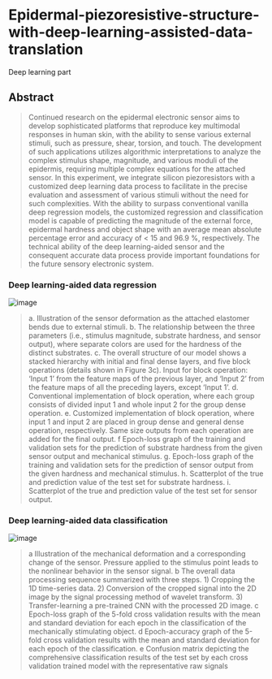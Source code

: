 # Epidermal-piezoresistive-structure-with-deep-learning-assisted-data-translation
Deep learning part


## Abstract

> Continued research on the epidermal electronic sensor aims to develop sophisticated platforms that reproduce key multimodal responses in human skin, with the ability to sense various external stimuli, such as pressure, shear, torsion, and touch. The development of such applications utilizes algorithmic interpretations to analyze the complex stimulus shape, magnitude, and various moduli of the epidermis, requiring multiple complex equations for the attached sensor. In this experiment, we integrate silicon piezoresistors with a customized deep learning data process to facilitate in the precise evaluation and assessment of various stimuli without the need for such complexities. With the ability to surpass conventional vanilla deep regression models, the customized regression and classification model is capable of predicting the magnitude of the external force, epidermal hardness and object shape with an average mean absolute percentage error and accuracy of < 15 and 96.9 %, respectively. The technical ability of the deep learning-aided sensor and the consequent accurate data process provide important foundations for the future sensory electronic system. 

### Deep learning-aided data regression
![image](https://user-images.githubusercontent.com/48256991/177977560-14954eca-6f65-4d59-95e5-445e1554d086.png)
> a. Illustration of the sensor deformation as the attached elastomer bends due to external stimuli. b. The relationship between the three parameters (i.e., stimulus magnitude, substrate hardness, and sensor output), where separate colors are used for the hardness of the distinct substrates. c. The overall structure of our model shows a stacked hierarchy with initial and final dense layers, and five block operations (details shown in Figure 3c). Input for block operation: ‘Input 1’ from the feature maps of the previous layer, and ‘Input 2’ from the feature maps of all the preceding layers, except ‘Input 1’. d. Conventional implementation of block operation, where each group consists of divided input 1 and whole input 2 for the group dense operation. e. Customized implementation of block operation, where input 1 and input 2 are placed in group dense and general dense operation, respectively. Same size outputs from each operation are added for the final output. f Epoch-loss graph of the training and validation sets for the prediction of substrate hardness from the given sensor output and mechanical stimulus. g. Epoch-loss graph of the training and validation sets for the prediction of sensor output from the given hardness and mechanical stimulus. h. Scatterplot of the true and prediction value of the test set for substrate hardness. i. Scatterplot of the true and prediction value of the test set for sensor output.

### Deep learning-aided data classification
![image](https://user-images.githubusercontent.com/48256991/177977799-1fc16ea3-fb32-4ded-b75c-fa3425401cc1.png)

> a Illustration of the mechanical deformation and a corresponding change of the sensor. Pressure applied to the stimulus point leads to the nonlinear behavior in the sensor signal. b The overall data processing sequence summarized with three steps. 1) Cropping the 1D time-series data. 2) Conversion of the cropped signal into the 2D image by the signal processing method of wavelet transform. 3) Transfer-learning a pre-trained CNN with the processed 2D image. c Epoch-loss graph of the 5-fold cross validation results with the mean and standard deviation for each epoch in the classification of the mechanically stimulating object. d Epoch-accuracy graph of the 5-fold cross validation results with the mean and standard deviation for each epoch of the classification. e Confusion matrix depicting the comprehensive classification results of the test set by each cross validation trained model with the representative raw signals
